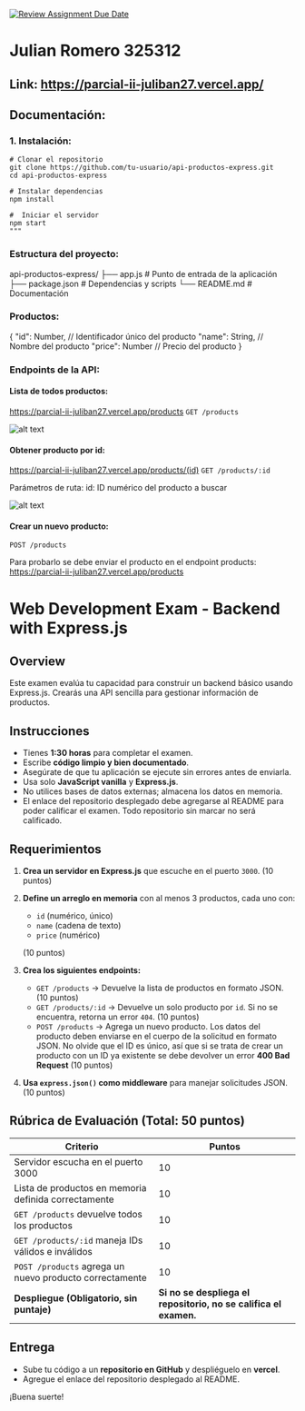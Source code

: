 [![Review Assignment Due Date](https://classroom.github.com/assets/deadline-readme-button-22041afd0340ce965d47ae6ef1cefeee28c7c493a6346c4f15d667ab976d596c.svg)](https://classroom.github.com/a/CBIH3_Lj)

# Julian Romero 325312
## Link: https://parcial-ii-juliban27.vercel.app/

## Documentación: 
### 1. Instalación:

```
# Clonar el repositorio
git clone https://github.com/tu-usuario/api-productos-express.git
cd api-productos-express

# Instalar dependencias
npm install

#  Iniciar el servidor
npm start
"""
```

### Estructura del proyecto:

api-productos-express/
├── app.js           # Punto de entrada de la aplicación
├── package.json     # Dependencias y scripts
└── README.md        # Documentación

### Productos: 

{
  "id": Number,      // Identificador único del producto
  "name": String,    // Nombre del producto
  "price": Number    // Precio del producto
}


### Endpoints de la API:

#### Lista de todos productos:

   https://parcial-ii-juliban27.vercel.app/products 
   ```GET /products```

   ![alt text](image.png)

#### Obtener producto por id:
   https://parcial-ii-juliban27.vercel.app/products/(id)
   ```GET /products/:id```

   Parámetros de ruta:
      id: ID numérico del producto a buscar

   ![alt text](image-1.png)

#### Crear un nuevo producto:
   ```POST /products```

   Para probarlo se debe enviar el producto en el endpoint products: 
   https://parcial-ii-juliban27.vercel.app/products


# Web Development Exam - Backend with Express.js

## Overview
Este examen evalúa tu capacidad para construir un backend básico usando Express.js. Crearás una API sencilla para gestionar información de productos.

## Instrucciones
- Tienes **1:30 horas** para completar el examen.
- Escribe **código limpio y bien documentado**.
- Asegúrate de que tu aplicación se ejecute sin errores antes de enviarla.
- Usa solo **JavaScript vanilla** y **Express.js**.
- No utilices bases de datos externas; almacena los datos en memoria.
- El enlace del repositorio desplegado debe agregarse al README para poder calificar el examen. Todo repositorio sin marcar no será calificado.

## Requerimientos

1. **Crea un servidor en Express.js** que escuche en el puerto `3000`. (10 puntos)
2. **Define un arreglo en memoria** con al menos 3 productos, cada uno con:
   - `id` (numérico, único)
   - `name` (cadena de texto)
   - `price` (numérico)
   
   (10 puntos)
3. **Crea los siguientes endpoints:**
   - `GET /products` → Devuelve la lista de productos en formato JSON. (10 puntos)
   - `GET /products/:id` → Devuelve un solo producto por `id`. Si no se encuentra, retorna un error `404`. (10 puntos)
   - `POST /products` → Agrega un nuevo producto. Los datos del producto deben enviarse en el cuerpo de la solicitud en formato JSON. No olvide que el ID es único, así que si se trata de crear un producto con un ID ya existente se debe devolver un error **400 Bad Request** (10 puntos)
4. **Usa `express.json()` como middleware** para manejar solicitudes JSON. (10 puntos)

## Rúbrica de Evaluación (Total: 50 puntos)

| Criterio                                  | Puntos |
|-------------------------------------------|--------|
| Servidor escucha en el puerto 3000       | 10     |
| Lista de productos en memoria definida correctamente | 10     |
| `GET /products` devuelve todos los productos | 10     |
| `GET /products/:id` maneja IDs válidos e inválidos | 10     |
| `POST /products` agrega un nuevo producto correctamente | 10     |
| **Despliegue (Obligatorio, sin puntaje)** | **Si no se despliega el repositorio, no se califica el examen.** |

## Entrega
- Sube tu código a un **repositorio en GitHub** y despliéguelo en **vercel**.
- Agregue el enlace del repositorio desplegado al README.

¡Buena suerte!
